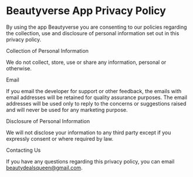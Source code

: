 # Beautyverse App Privacy Policy



By using the app Beautyverse you are consenting to our policies regarding the collection, use and disclosure of personal information set out in this privacy policy.

Collection of Personal Information

We do not collect, store, use or share any information, personal or otherwise.

Email

If you email the developer for support or other feedback, the emails with email addresses will be retained for quality assurance purposes. The email addresses will be used only to reply to the concerns or suggestions raised and will never be used for any marketing purpose.

Disclosure of Personal Information

We will not disclose your information to any third party except if you expressly consent or where required by law.

Contacting Us

If you have any questions regarding this privacy policy, you can email beautydealsqueen@gmail.com.
